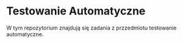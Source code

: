 # Testowanie Automatyczne

W tym repozytorium znajdują się zadania z przzedmiotu testowanie automatyczne.

